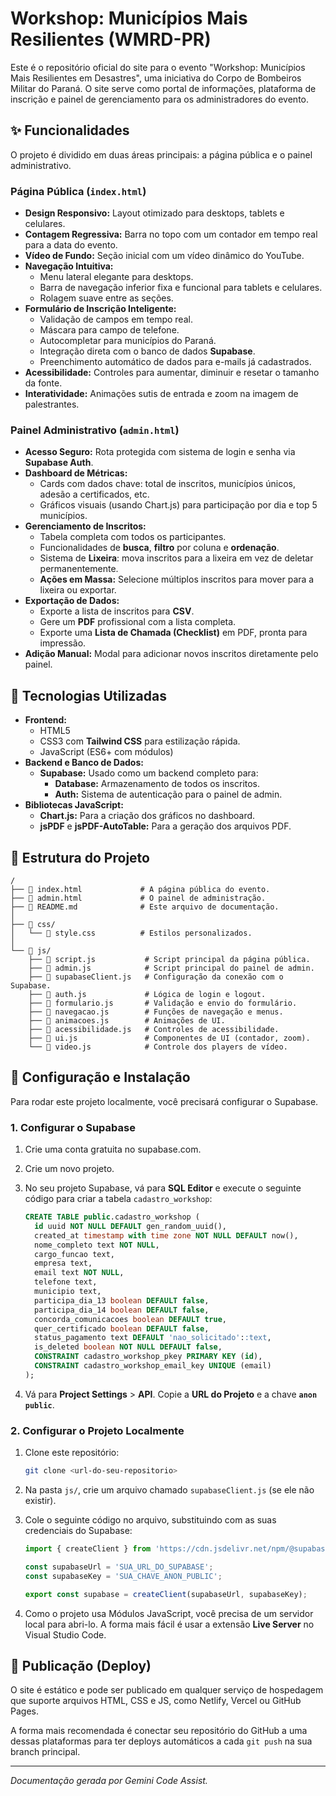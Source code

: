 # Workshop: Municípios Mais Resilientes (WMRD-PR)

Este é o repositório oficial do site para o evento "Workshop: Municípios Mais Resilientes em Desastres", uma iniciativa do Corpo de Bombeiros Militar do Paraná. O site serve como portal de informações, plataforma de inscrição e painel de gerenciamento para os administradores do evento.

## ✨ Funcionalidades

O projeto é dividido em duas áreas principais: a página pública e o painel administrativo.

### Página Pública (`index.html`)

- **Design Responsivo:** Layout otimizado para desktops, tablets e celulares.
- **Contagem Regressiva:** Barra no topo com um contador em tempo real para a data do evento.
- **Vídeo de Fundo:** Seção inicial com um vídeo dinâmico do YouTube.
- **Navegação Intuitiva:**
  - Menu lateral elegante para desktops.
  - Barra de navegação inferior fixa e funcional para tablets e celulares.
  - Rolagem suave entre as seções.
- **Formulário de Inscrição Inteligente:**
  - Validação de campos em tempo real.
  - Máscara para campo de telefone.
  - Autocompletar para municípios do Paraná.
  - Integração direta com o banco de dados **Supabase**.
  - Preenchimento automático de dados para e-mails já cadastrados.
- **Acessibilidade:** Controles para aumentar, diminuir e resetar o tamanho da fonte.
- **Interatividade:** Animações sutis de entrada e zoom na imagem de palestrantes.

### Painel Administrativo (`admin.html`)

- **Acesso Seguro:** Rota protegida com sistema de login e senha via **Supabase Auth**.
- **Dashboard de Métricas:**
  - Cards com dados chave: total de inscritos, municípios únicos, adesão a certificados, etc.
  - Gráficos visuais (usando Chart.js) para participação por dia e top 5 municípios.
- **Gerenciamento de Inscritos:**
  - Tabela completa com todos os participantes.
  - Funcionalidades de **busca**, **filtro** por coluna e **ordenação**.
  - Sistema de **Lixeira**: mova inscritos para a lixeira em vez de deletar permanentemente.
  - **Ações em Massa:** Selecione múltiplos inscritos para mover para a lixeira ou exportar.
- **Exportação de Dados:**
  - Exporte a lista de inscritos para **CSV**.
  - Gere um **PDF** profissional com a lista completa.
  - Exporte uma **Lista de Chamada (Checklist)** em PDF, pronta para impressão.
- **Adição Manual:** Modal para adicionar novos inscritos diretamente pelo painel.

## 🚀 Tecnologias Utilizadas

- **Frontend:**
  - HTML5
  - CSS3 com **Tailwind CSS** para estilização rápida.
  - JavaScript (ES6+ com módulos)
- **Backend e Banco de Dados:**
  - **Supabase:** Usado como um backend completo para:
    - **Database:** Armazenamento de todos os inscritos.
    - **Auth:** Sistema de autenticação para o painel de admin.
- **Bibliotecas JavaScript:**
  - **Chart.js:** Para a criação dos gráficos no dashboard.
  - **jsPDF** e **jsPDF-AutoTable:** Para a geração dos arquivos PDF.

## 📂 Estrutura do Projeto

```
/
├── 📄 index.html             # A página pública do evento.
├── 📄 admin.html             # O painel de administração.
├── 📄 README.md              # Este arquivo de documentação.
│
├── 📁 css/
│   └── 📄 style.css          # Estilos personalizados.
│
└── 📁 js/
    ├── 📄 script.js           # Script principal da página pública.
    ├── 📄 admin.js            # Script principal do painel de admin.
    ├── 📄 supabaseClient.js   # Configuração da conexão com o Supabase.
    ├── 📄 auth.js             # Lógica de login e logout.
    ├── 📄 formulario.js       # Validação e envio do formulário.
    ├── 📄 navegacao.js        # Funções de navegação e menus.
    ├── 📄 animacoes.js        # Animações de UI.
    ├── 📄 acessibilidade.js   # Controles de acessibilidade.
    ├── 📄 ui.js               # Componentes de UI (contador, zoom).
    └── 📄 video.js            # Controle dos players de vídeo.
```

## 🔧 Configuração e Instalação

Para rodar este projeto localmente, você precisará configurar o Supabase.

### 1. Configurar o Supabase

1.  Crie uma conta gratuita no supabase.com.
2.  Crie um novo projeto.
3.  No seu projeto Supabase, vá para **SQL Editor** e execute o seguinte código para criar a tabela `cadastro_workshop`:

    ```sql
    CREATE TABLE public.cadastro_workshop (
      id uuid NOT NULL DEFAULT gen_random_uuid(),
      created_at timestamp with time zone NOT NULL DEFAULT now(),
      nome_completo text NOT NULL,
      cargo_funcao text,
      empresa text,
      email text NOT NULL,
      telefone text,
      municipio text,
      participa_dia_13 boolean DEFAULT false,
      participa_dia_14 boolean DEFAULT false,
      concorda_comunicacoes boolean DEFAULT true,
      quer_certificado boolean DEFAULT false,
      status_pagamento text DEFAULT 'nao_solicitado'::text,
      is_deleted boolean NOT NULL DEFAULT false,
      CONSTRAINT cadastro_workshop_pkey PRIMARY KEY (id),
      CONSTRAINT cadastro_workshop_email_key UNIQUE (email)
    );
    ```

4.  Vá para **Project Settings** > **API**. Copie a **URL do Projeto** e a chave **`anon` `public`**.

### 2. Configurar o Projeto Localmente

1.  Clone este repositório:
    ```bash
    git clone <url-do-seu-repositorio>
    ```
2.  Na pasta `js/`, crie um arquivo chamado `supabaseClient.js` (se ele não existir).
3.  Cole o seguinte código no arquivo, substituindo com as suas credenciais do Supabase:

    ```javascript
    import { createClient } from 'https://cdn.jsdelivr.net/npm/@supabase/supabase-js@2';

    const supabaseUrl = 'SUA_URL_DO_SUPABASE';
    const supabaseKey = 'SUA_CHAVE_ANON_PUBLIC';

    export const supabase = createClient(supabaseUrl, supabaseKey);
    ```

4.  Como o projeto usa Módulos JavaScript, você precisa de um servidor local para abri-lo. A forma mais fácil é usar a extensão **Live Server** no Visual Studio Code.

## 🚀 Publicação (Deploy)

O site é estático e pode ser publicado em qualquer serviço de hospedagem que suporte arquivos HTML, CSS e JS, como Netlify, Vercel ou GitHub Pages.

A forma mais recomendada é conectar seu repositório do GitHub a uma dessas plataformas para ter deploys automáticos a cada `git push` na sua branch principal.

---
*Documentação gerada por Gemini Code Assist.*